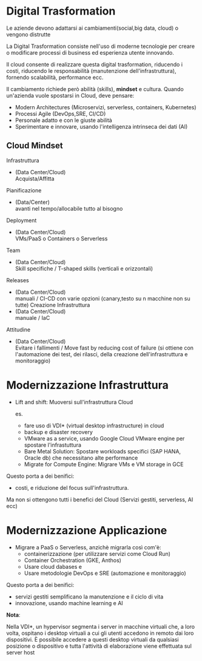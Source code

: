 # Digital Trasformation

Le aziende devono adattarsi ai cambiamenti(social,big data, cloud) o vengono distrutte

La Digital Trasformation consiste nell'uso di moderne tecnologie per creare o modificare processi di business ed esperienza utente innovando.

Il cloud consente di realizzare questa digital trasformation, riducendo i costi, riducendo le responsabilità (manutenzione dell'infrastruttura), fornendo scalabilità, performance ecc.

Il cambiamento richiede però abilità (skills), **mindset** e cultura. Quando un'azienda vuole spostarsi in Cloud, deve pensare:
 - Modern Architectures (Microservizi, serverless, containers, Kubernetes)
 - Processi Agile (DevOps,SRE, CI/CD)
 - Personale adatto e con le giuste abilità
 - Sperimentare e innovare, usando l'intelligenza intrinseca dei dati (AI)

## Cloud Mindset


Infrastruttura 
-   (Data Center/Cloud)    
        Acquista/Affitta

Pianificazione 
- (Data/Center)   
  avanti nel tempo/allocabile tutto al bisogno  

Deployment
-   (Data Center/Cloud)    
        VMs/PaaS o Containers o Serverless

Team
-   (Data Center/Cloud)    
        Skill specifiche / T-shaped skills (verticali e orizzontali)

Releases
-   (Data Center/Cloud)    
        manuali / CI-CD con varie opzioni (canary,testo su n macchine non su tutte)
Creazione Infrastruttura
-   (Data Center/Cloud)    
        manuale / IaC

Attitudine
-   (Data Center/Cloud)    
        Evitare i fallimenti / Move fast by reducing cost of failure (si ottiene con l'automazione dei test, dei rilasci, della creazione dell'infrastruttura e monitoraggio)

# Modernizzazione Infrastruttura

- Lift and shift: Muoversi sull'infrastruttura Cloud

    es.
    - fare uso di VDI* (virtual desktop infrastructure) in cloud 
    - backup e disaster recovery
    - VMware as a service, usando Google Cloud VMware engine per spostare l'infrastuttura
    - Bare Metal Solution: Spostare workloads specifici (SAP HANA, Oracle db) che necessitano alte performance
    - Migrate for Compute Engine: Migrare VMs e VM storage in GCE


Questo porta a dei benifici: 
- costi, e riduzione del focus sull'infrastruttura. 

Ma non si ottengono tutti i benefici del Cloud (Servizi gestiti, serverless, AI ecc)

# Modernizzazione Applicazione

- Migrare a PaaS o Serverless, anzichè migrarla così com'è:
    - containerizzazione (per utilizzare servizi come Cloud Run)
    - Container Orchestration (GKE, Anthos)
    - Usare cloud dabases e 
    - Usare metodologie DevOps e SRE (automazione e monitoraggio)

Questo porta a dei benifici: 
- servizi gestiti semplificano la manutenzione e il ciclo di vita
- innovazione, usando machine learning e AI 










**Nota**:

Nella VDI*, un hypervisor segmenta i server in macchine virtuali che, a loro volta, ospitano i desktop virtuali a cui gli utenti accedono in remoto dai loro dispositivi. È possibile accedere a questi desktop virtuali da qualsiasi posizione o dispositivo e tutta l'attività di elaborazione viene effettuata sul server host
